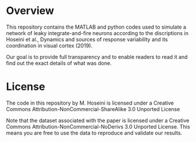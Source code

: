 # Overview
This repository contains the MATLAB and python codes used to simulate a network of leaky integrate-and-fire neurons according to the discriptions in Hoseini et al., Dynamics and sources of response variability and its coordination in visual cortex (2019).

Our goal is to provide full transparency and to enable readers to read it and find out the exact details of what was done.

# License
The code in this repository by M. Hoseini is licensed under a Creative Commons Attribution-NonCommercial-ShareAlike 3.0 Unported License

Note that the dataset associated with the paper is licensed under a Creative Commons Attribution-NonCommercial-NoDerivs 3.0 Unported License. This means you are free to use the data to reproduce and validate our results. 
